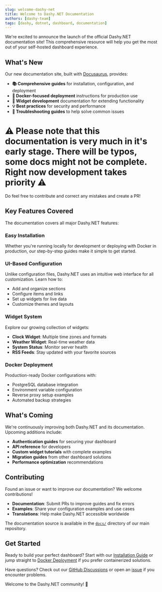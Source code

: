 ```yaml
---
slug: welcome-dashy-net
title: Welcome to Dashy.NET Documentation
authors: [dashy-team]
tags: [dashy, dotnet, dashboard, documentation]
---
```


We're excited to announce the launch of the official Dashy.NET documentation site! This comprehensive resource will help you get the most out of your self-hosted dashboard experience.

<!-- truncate -->

## What's New

Our new documentation site, built with [Docusaurus](https://docusaurus.io/), provides:

- **📚 Comprehensive guides** for installation, configuration, and deployment
- **🐳 Docker-focused deployment** instructions for production use  
- **🧩 Widget development** documentation for extending functionality
- **💡 Best practices** for security and performance
- **🔧 Troubleshooting guides** to help solve common issues

# ⚠️ Please note that this documentation is very much in it's early stage. There will be typos, some docs might not be complete. Right now development takes priority ⚠️
Do feel free to contribute and correct any mistakes and create a PR!
 
## Key Features Covered

The documentation covers all major Dashy.NET features:

### Easy Installation
Whether you're running locally for development or deploying with Docker in production, our step-by-step guides make it simple to get started.

### UI-Based Configuration
Unlike configuration files, Dashy.NET uses an intuitive web interface for all customization. Learn how to:
- Add and organize sections
- Configure items and links
- Set up widgets for live data
- Customize themes and layouts

### Widget System
Explore our growing collection of widgets:
- **Clock Widget**: Multiple time zones and formats
- **Weather Widget**: Real-time weather data
- **System Status**: Monitor server health
- **RSS Feeds**: Stay updated with your favorite sources

### Docker Deployment
Production-ready Docker configurations with:
- PostgreSQL database integration
- Environment variable configuration
- Reverse proxy setup examples
- Automated backup strategies

## What's Coming

We're continuously improving both Dashy.NET and its documentation. Upcoming additions include:

- **Authentication guides** for securing your dashboard
- **API reference** for developers
- **Custom widget tutorials** with complete examples
- **Migration guides** from other dashboard solutions
- **Performance optimization** recommendations

## Contributing

Found an issue or want to improve our documentation? We welcome contributions!

- **Documentation**: Submit PRs to improve guides and fix errors
- **Examples**: Share your configuration examples and use cases
- **Translations**: Help make Dashy.NET accessible worldwide

The documentation source is available in the [`docs/`](https://github.com/Zalmez/Dashy.NET/tree/main/docs) directory of our main repository.

## Get Started

Ready to build your perfect dashboard? Start with our [Installation Guide](/docs/installation) or jump straight to [Docker Deployment](/docs/docker) if you prefer containerized solutions.

Have questions? Check out our [GitHub Discussions](https://github.com/Zalmez/Dashy.NET/discussions) or open an [issue](https://github.com/Zalmez/Dashy.NET/issues) if you encounter problems.

Welcome to the Dashy.NET community! 🎉
